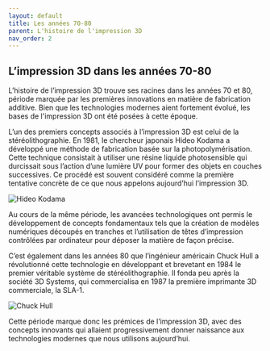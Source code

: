 ```yaml
---
layout: default
title: Les années 70-80
parent: L'histoire de l'impression 3D
nav_order: 2
---
```


## L’impression 3D dans les années 70-80

L’histoire de l’impression 3D trouve ses racines dans les années 70 et 80, période marquée par les premières innovations en matière de fabrication additive. Bien que les technologies modernes aient fortement évolué, les bases de l'impression 3D ont été posées à cette époque.

L’un des premiers concepts associés à l’impression 3D est celui de la stéréolithographie. En 1981, le chercheur japonais Hideo Kodama a développé une méthode de fabrication basée sur la photopolymérisation. Cette technique consistait à utiliser une résine liquide photosensible qui durcissait sous l’action d’une lumière UV pour former des objets en couches successives. Ce procédé est souvent considéré comme la première tentative concrète de ce que nous appelons aujourd’hui l’impression 3D.

![Hideo Kodama](images/Hideo.jpg)

Au cours de la même période, les avancées technologiques ont permis le développement de concepts fondamentaux tels que la création de modèles numériques découpés en tranches et l’utilisation de têtes d’impression contrôlées par ordinateur pour déposer la matière de façon précise.

C’est également dans les années 80 que l’ingénieur américain Chuck Hull a révolutionné cette technologie en développant et brevetant en 1984 le premier véritable système de stéréolithographie. Il fonda peu après la société 3D Systems, qui commercialisa en 1987 la première imprimante 3D commerciale, la SLA-1.

![Chuck Hull](images/Chuck.jpg)

Cette période marque donc les prémices de l’impression 3D, avec des concepts innovants qui allaient progressivement donner naissance aux technologies modernes que nous utilisons aujourd’hui.







